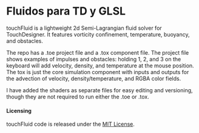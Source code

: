 # Fluidos para TD y GLSL


touchFluid is a lightweight 2d Semi-Lagrangian fluid solver for TouchDesigner. It features vorticity confinement, temperature, buoyancy, and obstacles.

The repo has a .toe project file and a .tox component file. The project file shows examples of impulses and obstacles: holding 1, 2, and 3 on the keyboard will add velocity, density, and temperature at the mouse position. The tox is just the core simulation component with inputs and outputs for the advection of velocity, density/temperature, and RGBA color fields.

I have added the shaders as separate files for easy editing and versioning, though they are not required to run either the .toe or .tox.


#### Licensing
touchFluid code is released under the [MIT License](https://github.com/kamindustries/touchFluid/blob/master/LICENSE).
